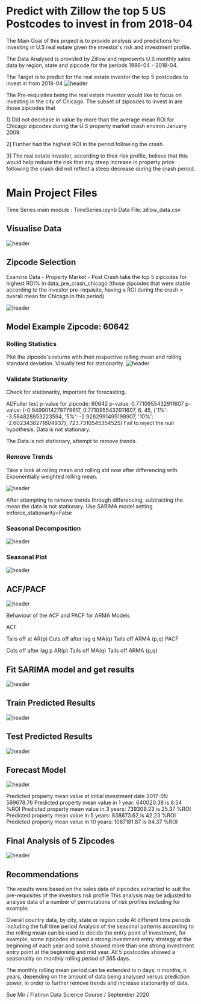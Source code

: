# Predict with Zillow the top 5 US Postcodes to invest in from 2018-04

The Main Goal of this project is to provide analysis and predictions for investing in U.S real estate given the investor's risk and investment profile.

The Data Analysed is provided by Zillow and represents U.S monthly sales data by region, state and zipcode for the periods 1996-04 - 2018-04.

The Target is to predict for the real estate investor the top 5 postcodes to invest in from 2018-04
![header](time-series/mod4_ts0.png)

The Pre-requisites being the real estate investor would like to focus on investing in the city of Chicago. The subset of zipcodes to invest in are those zipcodes that

1] Did not decrease in value by more than the average mean ROI for Chicago zipcodes during the U.S property market crash environ January 2009.

2] Further had the highest ROI in the period following the crash.

3] The real estate investor, according to their risk profile, believe that this would help reduce the risk that any steep increase in property price following the crash did not reflect a steep decrease during the crash period.

# Main Project Files
Time Series main module :  TimeSeries.ipynb
Data File:  zillow_data.csv

## Visualise Data
![header](time-series/mod4_ts3.png)

## Zipcode Selection
Examine Data - Property Market - Post Crash
take the top 5 zipcodes for highest ROI% in data_pre_crash_chicago (those zipcodes that were stable
according to the investor pre-requisite, having a ROI during the crash > overall mean for Chicago in this period)

![header](time-series/mod4_ts2.png)

## Model Example Zipcode: 60642

### Rolling Statistics
Plot the zipcode's returns with their respective rolling mean and rolling standard deviation.
Visually test for stationarity.
![header](time-series/mod4_ts10.png)

### Validate Stationarity
Check for stationarity, important for forecasting.

ADFuller test p-value for zipcode: 60642
p-value: 0.7710955432911607
p-value: (-0.9499014278779617, 0.7710955432911607, 6, 45, {'1%': -3.584828853223594, '5%': -2.9282991495198907, '10%': -2.6023438271604937}, 723.7310545354525)
Fail to reject the null hypothesis. Data is not stationary.

The Data is not stationary, attempt to remove trends.

### Remove Trends
Take a look at rolling mean and rolling std now after differencing with Exponentially weighted rolling mean.

![header](time-series/mod4_ts11.png)

After attempting to remove trends through differencing, subtracting the mean the data is not stationary. Use SARIMA model setting enforce_stationarity=False

### Seasonal Decomposition
![header](time-series/mod4_ts17.png)

### Seasonal Plot
![header](time-series/mod4_ts18.png)

## ACF/PACF
![header](time-series/mod4_ts12.png)

Behaviour of the ACF and PACF for ARMA Models

ACF

Tails off at AR(p)
Cuts off after lag q MA(q)
Tails off ARMA (p,q)
PACF

Cuts off after lag p AR(p)
Tails off MA(q)
Tails off ARMA (p,q)

## Fit SARIMA model and get results
![header](time-series/mod4_ts13.png)

## Train Predicted Results
![header](time-series/mod4_ts14.png)


## Test Predicted Results
![header](time-series/mod4_ts15.png)

## Forecast Model
![header](time-series/mod4_ts16.png)


Predicted property mean value at initial investment date 2017-05: 589678.76
Predicted property mean value in 1 year: 640020.38 is 8.54 %ROI
Predicted property mean value in 3 years: 739309.23 is 25.37 %ROI
Predicted property mean value in 5 years: 838673.62 is 42.23 %ROI
Predicted property mean value in 10 years: 1087181.87 is 84.37 %ROI


## Final Analysis of 5 Zipcodes
![header](time-series/mod4_ts1.png)


## Recommendations
The results were based on the sales data of zipcodes extracted to suit the pre-requisites of the investors risk profile This analysis may be adjusted to analyse data of a number of permutations of risk profiles including for example:

Overall country data, by city, state or region code
At different time periods including the full time period
Analysis of the seasonal patterns according to the rolling mean can be used to decide the entry point of investment, for example, some zipcodes showed a strong investment entry strategy at the beginning of each year and some showed more than one strong investment entry point at the beginning and mid year. All 5 postcodes showed a seasonality on monthly rolling period of 365 days.

The monthly rolling mean period can be extended to n days, n months, n years, depending on the amount of data being analysed versus prediction power, in order to further remove trends and increase stationarity of data.


Sue Mir / Flatiron Data Science Course / September 2020
